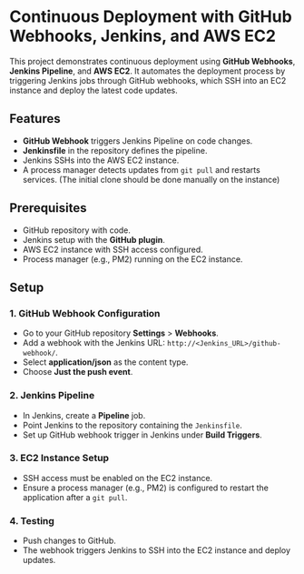 # Continuous Deployment with GitHub Webhooks, Jenkins, and AWS EC2

This project demonstrates continuous deployment using **GitHub Webhooks**, **Jenkins Pipeline**, and **AWS EC2**. It automates the deployment process by triggering Jenkins jobs through GitHub webhooks, which SSH into an EC2 instance and deploy the latest code updates.

## Features
- **GitHub Webhook** triggers Jenkins Pipeline on code changes.
- **Jenkinsfile** in the repository defines the pipeline.
- Jenkins SSHs into the AWS EC2 instance.
- A process manager detects updates from `git pull` and restarts services.
(The initial clone should be done manually on the instance)

## Prerequisites
- GitHub repository with code.
- Jenkins setup with the **GitHub plugin**.
- AWS EC2 instance with SSH access configured.
- Process manager (e.g., PM2) running on the EC2 instance.

## Setup

### 1. **GitHub Webhook Configuration**
   - Go to your GitHub repository **Settings** > **Webhooks**.
   - Add a webhook with the Jenkins URL: `http://<Jenkins_URL>/github-webhook/`.
   - Select **application/json** as the content type.
   - Choose **Just the push event**.

### 2. **Jenkins Pipeline**
   - In Jenkins, create a **Pipeline** job.
   - Point Jenkins to the repository containing the `Jenkinsfile`.
   - Set up GitHub webhook trigger in Jenkins under **Build Triggers**.

### 3. **EC2 Instance Setup**
   - SSH access must be enabled on the EC2 instance.
   - Ensure a process manager (e.g., PM2) is configured to restart the application after a `git pull`.

### 4. **Testing**
   - Push changes to GitHub.
   - The webhook triggers Jenkins to SSH into the EC2 instance and deploy updates.

